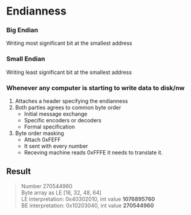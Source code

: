 
# Endianness

### Big Endian
Writing most significant bit at the smallest address

### Small Endian
Writing least significant bit at the smallest address



### Whenever any computer is starting to write data to disk/nw
1. Attaches a header specifying the endianness
2. Both parties agrees to common byte order
    * Initial message exchange
    * Specific encoders or decoders
    * Formal specification
3. Byte order masking
    * Attach 0xFEFF
    * It sent with every number
    * Receving machine reads 0xFFFE it needs to translate it.

    
## Result

> Number 270544960 <br>
> Byte array as LE [16, 32, 48, 64] <br>
> LE interpretation: 0x40302010, int value **1076895760** <br>
> BE interpretation: 0x10203040, int value **270544960**